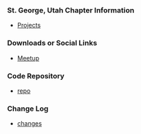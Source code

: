 ### St. George, Utah Chapter Information
* [Projects](https://owasp.org/www-project-top-10-card-game/)

### Downloads or Social Links
* [Meetup](https://www.meetup.com/St-George-Open-Web-Application-Security-Project-OWASP/)

### Code Repository
* [repo](#)

### Change Log
* [changes](#)

